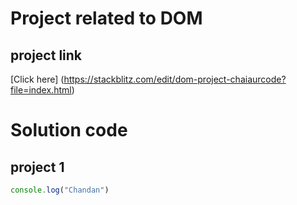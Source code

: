 # Project related to DOM

## project link

[Click here] (https://stackblitz.com/edit/dom-project-chaiaurcode?file=index.html)

# Solution code

## project 1

```javascript
console.log("Chandan")

```
